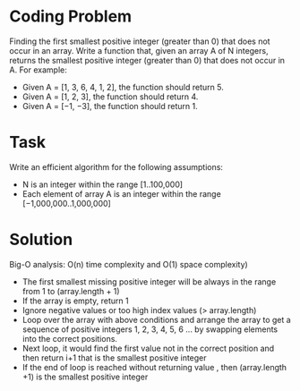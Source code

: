 # Coding Problem
Finding the first smallest positive integer (greater than 0) that does not occur in an array.
Write a function that, given an array A of N integers, returns the smallest positive integer (greater than 0) that does not occur in A. For example: 
- Given A = [1, 3, 6, 4, 1, 2], the function should return 5.
- Given A = [1, 2, 3], the function should return 4.
- Given A = [−1, −3], the function should return 1.
# Task
Write an efficient algorithm for the following assumptions:
- N is an integer within the range [1..100,000]
- Each element of array A is an integer within the range [−1,000,000..1,000,000]
# Solution
Big-O analysis: O(n) time complexity and O(1) space complexity)
  - The first smallest missing positive integer will be always in the range from 1 to (array.length + 1)
  - If the array is empty, return 1
  - Ignore negative values or too high index values (> array.length)
  - Loop over the array with above conditions and arrange the array to get a sequence of positive integers 1, 2, 3, 4, 5, 6 ... by swapping elements into the correct positions.
  - Next loop, it would find the first value not in the correct position and then return i+1 that is the smallest positive integer
  - If the end of loop is reached without returning value , then (array.length +1) is the smallest positive integer